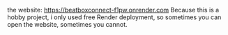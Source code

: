 the website: https://beatboxconnect-f1pw.onrender.com
Because this is a hobby project, i only used free Render deployment, so sometimes you can open the website, sometimes you cannot.
